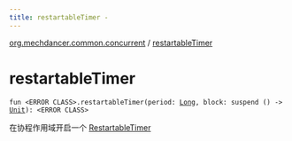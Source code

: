 ```yaml
---
title: restartableTimer - 
---
```


[org.mechdancer.common.concurrent](index.html) / [restartableTimer](./restartable-timer.html)

# restartableTimer

`fun <ERROR CLASS>.restartableTimer(period: `[`Long`](https://kotlinlang.org/api/latest/jvm/stdlib/kotlin/-long/index.html)`, block: suspend () -> `[`Unit`](https://kotlinlang.org/api/latest/jvm/stdlib/kotlin/-unit/index.html)`): <ERROR CLASS>`

在协程作用域开启一个 [RestartableTimer](-restartable-timer/index.html)

